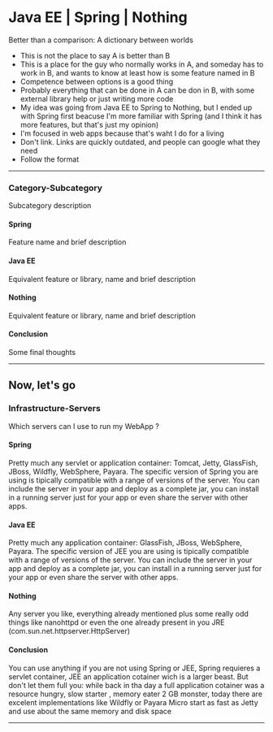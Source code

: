 # Java EE | Spring | Nothing

Better than a comparison: A dictionary between worlds

 * This is not the place to say A is better than B
 * This is a place for the guy who normally works in A, and someday has to work in B, and wants to know at least how is some feature named in B
 * Competence between options is a good thing
 * Probably everything that can be done in A can be don in B, with some external library help or just writing more code
 * My idea was going from Java EE to Spring to Nothing, but I ended up with Spring first beacuse I'm more familiar with Spring (and I think it has more features, but that's just my opinion)
 * I'm focused in web apps because that's waht I do for a living
 * Don't link. Links are quickly outdated, and people can google what they need
 * Follow the format
---
### Category-Subcategory
Subcategory description
#### Spring
Feature name and brief description
#### Java EE
Equivalent feature or library, name and  brief description
#### Nothing
Equivalent feature or library, name and  brief description
#### Conclusion
Some final thoughts

---

## Now, let's go


### Infrastructure-Servers
Which servers can I use to run my WebApp ?
#### Spring
Pretty much any servlet or application container: Tomcat, Jetty, GlassFish, JBoss, Wildfly, WebSphere, Payara. The specific version of Spring you are using is tipically compatible with a range of versions of the server. You can include the server in your app and deploy as a complete jar, you can install in a running server just for your app or even share the server with other apps. 
#### Java EE
Pretty much any application container: GlassFish, JBoss, WebSphere, Payara. The specific version of JEE you are using is tipically compatible with a range of versions of the server. You can include the server in your app and deploy as a complete jar, you can install in a running server just for your app or even share the server with other apps. 
#### Nothing
Any server you like, everything already mentioned plus some really odd things like nanohttpd or even the one already present in you JRE (com.sun.net.httpserver.HttpServer)
#### Conclusion
You can use anything if you are not using Spring or JEE, Spring requieres a servlet container, JEE an application cotainer wich is a larger beast. But don't let them full you: while back in tha day a full application cotainer was a resource hungry, slow starter , memory eater 2 GB monster, today there are excelent implementations like Wildfly or Payara Micro start as fast as Jetty and use about the same memory and disk space

---
